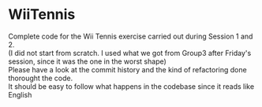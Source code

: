 WiiTennis
=========

Complete code for the Wii Tennis exercise carried out during Session 1 and 2.  
(I did not start from scratch. I used what we got from Group3 after Friday's session, since it was the one in the worst shape)  
Please have a look at the commit history and the kind of refactoring done thorought the code.  
It should be easy to follow what happens in the codebase since it reads like English
